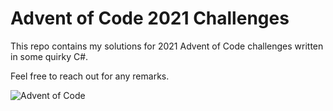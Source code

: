 # Advent of Code 2021 Challenges

This repo contains my solutions for 2021 Advent of Code challenges written in some quirky C#.

Feel free to reach out for any remarks.

![Advent of Code](AoC.png)
